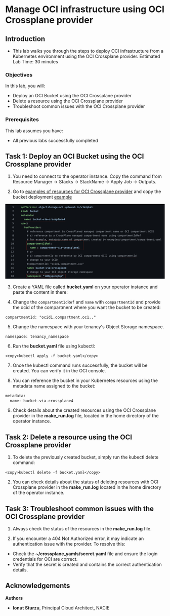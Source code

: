# Manage OCI infrastructure using OCI Crossplane provider

## Introduction

* This lab walks you through the steps to deploy OCI infrastructure from a Kubernetes environment using the OCI Crossplane provider.
Estimated Lab Time: 30 minutes

### Objectives

In this lab, you will:
* Deploy an OCI Bucket using the OCI Crossplane provider
* Delete a resource using the OCI Crossplane provider
* Troubleshoot common issues with the OCI Crossplane provider

### Prerequisites

This lab assumes you have:
* All previous labs successfully completed

## Task 1: Deploy an OCI Bucket using the OCI Crossplane provider

1. You need to connect to the operator instance. Copy the command from Resource Manager -> Stacks -> StackName -> Apply Job -> Outputs.

2. Go to [examples of resources for OCI Crossplane provider](https://github.com/oracle-samples/crossplane-provider-oci/tree/main/examples) and copy the bucket deployment [example](https://github.com/oracle-samples/crossplane-provider-oci/blob/main/examples/objectstorage/bucket.yaml)

  ![Yaml content for Bucket deployment](images/bucket.png)

3. Create a YAML file called **bucket.yaml** on your operator instance and paste the content in there:


4. Change the `compartmentIdRef` and `name` with `compartmentId` and provide the ocid of the compartment where you want the bucket to be created:
  ```
  compartmentId: "ocid1.compartment.oc1.."
  ```

5. Change the namespace with your tenancy's Object Storage namespace.
  ```
  namespace: tenancy_namespace
  ```

6. Run the **bucket.yaml** file using kubectl:
  ```
  <copy>kubectl apply -f bucket.yaml</copy>
  ```

7. Once the kubectl command runs successfully, the bucket will be created. You can verify it in the OCI console.

8. You can reference the bucket in your Kubernetes resources using the metadata name assigned to the bucket:
  ```
  metadata:
    name: bucket-via-crossplane4
  ```

9. Check details about the created resources using the OCI Crossplane provider in the **make_run.log** file, located in the home directory of the operator instance.


## Task 2: Delete a resource using the OCI Crossplane provider

1. To delete the previously created bucket, simply run the kubectl delete command:
  ```
  <copy>kubectl delete -f bucket.yaml</copy>
  ```

2. You can check details about the status of deleting  resources with OCI Crossplane provider in the **make_run.log** located in the home directory of the operator instance.


## Task 3: Troubleshoot common issues with the OCI Crossplane provider

1. Always check the status of the resources in the **make_run.log** file.

2. If you encounter a 404 Not Authorized error, it may indicate an authentication issue with the provider. To resolve this:
  - Check the **~/crossplane_yamls/secret.yaml** file and ensure the login credentials for OCI are correct.
  - Verify that the secret is created and contains the correct authentication details.

## Acknowledgements

**Authors**

* **Ionut Sturzu**, Principal Cloud Architect, NACIE
